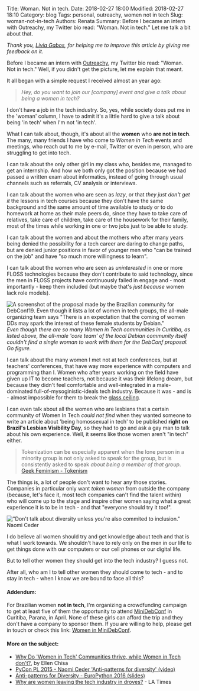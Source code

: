 Title: Woman. Not in tech.
Date: 2018-02-27 18:00
Modified: 2018-02-27 18:10
Category: blog
Tags: personal, outreachy, women not in tech
Slug: woman-not-in-tech
Authors: Renata
Summary: Before I became an intern with Outreachy, my Twitter bio read: "Woman. Not in tech." Let me talk a bit about that.

*Thank you, [Livia Gabos](https://twitter.com/liviagabos), for helping me to improve this article by giving me feedback on it.*

Before I became an intern with [Outreachy](https://outreachy.org), my Twitter bio read: "Woman. Not in tech." Well, if you didn't get the picture, let me explain that meant.

It all began with a simple request I received almost an year ago:

> *Hey, do you want to join our [company] event and give a talk about being a women in tech?*

I don't have a job in the tech industry. So, yes, while society does put me in the 'woman' column, I have to admit it's a little hard to give a talk about being 'in tech' when I'm not 'in tech'.

What I can talk about, though, it's about all the **women** who **are not in tech**. The many, many friends I have who come to *Women in Tech* events and meetings, who reach out to me by e-mail, Twitter or even in person, who are struggling to get into tech.

I can talk about the only other girl in my class who, besides me, managed to get an internship. And how we both only got the position because we had passed a written exam about informatics, instead of going through usual channels such as referrals, CV analysis or interviews.

I can talk about the women who are seen as *lazy*, or that *they just don't get it* the lessons in tech courses because they don't have the same background and the same amount of time available to study or to do homework at home as their male peers do, since they have to take care of relatives, take care of children, take care of the housework for their family, most of the times while working in one or two jobs just to be able to study.

I can talk about the women and about the mothers who after many years being denied the possibility for a tech career are daring to change paths, but are denied junior positions in favor of younger men who "can be trained on the job" and have "so much more willingness to learn".

I can talk about the women who are seen as *uninterested* in one or more FLOSS technologies because they don't contribute to said technology, since the men in FLOSS projects have continuously failed in engage and - most importantly - keep them included (but maybe that's *just because* women lack role models).

![A screenshot of the proposal made by the Brazilian community for DebConf19. Even though it lists a lot of women in tech groups, the all-male organizing team says "There is an expectation that the coming of women DDs may spark the interest of these female students by Debian."]({static}/img/debconf_proposal.png)
*Even though there are so many Women in Tech communities in Curitiba, as listed above, the all-male 'core team' of the local Debian community itself couldn't find a single woman to work with them for the DebConf proposal. Go figure.*

I can talk about the many women I met not at tech conferences, but at teachers' conferences, that have way more experience with computers and programming than I. Women  who after years working on the field have given up IT to become teachers, not because it was their lifelong dream, but because they didn't feel comfortable and well-integrated in a male-dominated full-of-mysoginistic-ideals tech industry. Because it was - and is - almost impossible for them to break the [glass ceiling](http://geekfeminism.wikia.com/wiki/Glass_ceiling).

I can even talk about all the women who are lesbians that a certain community of Women In Tech *could not find* when they wanted someone to write an article about 'being homossexual in tech' to be published **right on Brazil's Lesbian Visibility Day**, so they had to go and ask a gay man to talk about his own experience. Well, it seems like those women aren't "in tech" either.

> Tokenization can be especially apparent when the lone person in a minority group is not only asked to speak for the group, but is consistently asked to speak *about being a member of that group*. [Geek Feminism - Tokenism](http://geekfeminism.wikia.com/wiki/Tokenism)

The things is, a lot of people don't want to hear any those stories. Companies in particular only want *token women* from outside the company (because, let's face it, most tech companies can't find the talent within) who will come up to the stage and inspire other women saying what a great experience it is to be in tech - and that "everyone should try it too!".

!["Don't talk about diversity unless you're also commited to inclusion." Naomi Ceder]({static}/img/dont_talk_diversity_naomi_ceder.png)

I do believe all women should try and get knowledge about tech and that is what I work towards. We shouldn't have to rely only on the men in our life to get things done with our computers or our cell phones or our digital life.

But to tell other women they should get into the tech industry? I guess not.

After all, who am I to tell other women they should come to tech - and to stay in tech - when I know we are bound to face all this?


#### Addendum:
For Brazilian women **not in tech**, I'm organizing a crowdfunding campaign to get at least five of them the opportunity to attend [MiniDebConf](http://minidebconf.curitiba.br/) in Curitiba, Parana, in April. None of these girls can afford the trip and they don't have a company to sponsor them. If you are willing to help, please get in touch or check this link: [Women in MiniDebConf](https://www.catarse.me/mulheres_na_minidebconf).

#### More on the subject:
- [Why Do 'Women in Tech' Communities thrive, while Women in Tech don't?](https://blog.ellenchisa.com/why-do-women-in-tech-communities-thrive-while-women-in-tech-dont-472d0eb124c4), by Ellen Chisa
- [PyCon PL 2015 - Naomi Ceder 'Anti-patterns for diversity' (video)](https://www.youtube.com/watch?v=q7nBeHBPZz0)
- [Anti-patterns for Diversity - EuroPython 2016 (slides)](https://ep2016.europython.eu/media/conference/slides/antipatterns-for-diversity-stop-doing-the-same-thing-but-expecting-different-results.pdf)
- [Why are women leaving the tech industry in droves?](http://www.latimes.com/business/la-fi-women-tech-20150222-story.html#page=1) - LA Times
